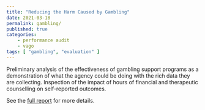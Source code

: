```yaml
---
title: "Reducing the Harm Caused by Gambling"
date: 2021-03-18
permalink: gambling/
published: true
categories:
    - performance audit
    - vago
tags: [ "gambling", "evaluation" ]
---
```


Preliminary analysis of the effectiveness of gambling support programs as a demonstration of what the agency could be doing with the rich data they are collecting. Inspection of the impact of hours of financial and therapeutic counselling on self-reported outcomes.

See the [full report](https://www.audit.vic.gov.au/report/reducing-harm-caused-gambling) for more details.